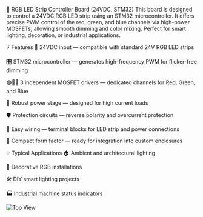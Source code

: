 🌈 RGB LED Strip Controller Board (24VDC, STM32)
This board is designed to control a 24VDC RGB LED strip using an STM32 microcontroller. It offers precise PWM control of the red, green, and blue channels via high-power MOSFETs, allowing smooth dimming and color mixing. Perfect for smart lighting, decoration, or industrial applications.

⚡ Features
🔌 24VDC input — compatible with standard 24V RGB LED strips

🎛 STM32 microcontroller — generates high-frequency PWM for flicker-free dimming

🟢🔴🔵 3 independent MOSFET drivers — dedicated channels for Red, Green, and Blue

💪 Robust power stage — designed for high current loads

🛡 Protection circuits — reverse polarity and overcurrent protection

🔧 Easy wiring — terminal blocks for LED strip and power connections

📐 Compact form factor — ready for integration into custom enclosures

💡 Typical Applications
🏠 Ambient and architectural lighting

🎨 Decorative RGB installations

🛠 DIY smart lighting projects

🏭 Industrial machine status indicators

![Top View](https://github.com/user-attachments/assets/02b8a713-cca4-43f5-b971-78fcd21d7d26)
